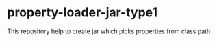 # property-loader-jar-type1

This repository help to create jar which picks properties from class path
